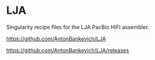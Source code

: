 # LJA
Singularity recipe files for the LJA PacBio HiFI assembler.

https://github.com/AntonBankevich/LJA

https://github.com/AntonBankevich/LJA/releases


